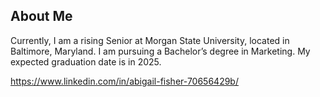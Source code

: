 ## About Me
Currently, I am a rising Senior at Morgan State University, located in Baltimore, Maryland. I am pursuing a Bachelor’s degree in Marketing. My expected graduation date is in 2025.

https://www.linkedin.com/in/abigail-fisher-70656429b/

